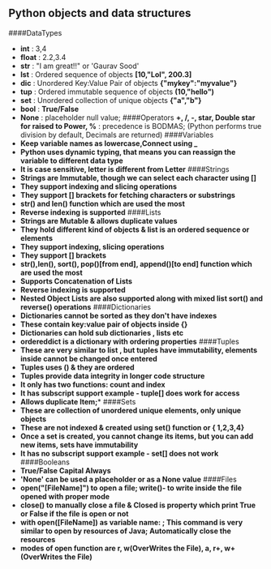 ## Python objects and data structures
####DataTypes
* **int** : 3,4
* **float** : 2.2,3.4
* **str** : "I am great!!" or 'Gaurav Sood'
* **lst** : Ordered sequence of objects **[10,"Lol", 200.3]**
* **dic** : Unordered Key:Value Pair of objects **{"mykey":"myvalue"}**
* **tup** : Ordered immutable sequence of objects **(10,"hello")**
* **set** : Unordered collection of unique objects **{"a","b"}**
* **bool** : **True/False**
* **None** : placeholder null value;
####Operators
**+, /, -, star, Double star for raised to Power, %**  : precedence is BODMAS;
(Python performs true division by default, Decimals are returned)
####Variables
* **Keep variable names as lowercase,Connect using _**
* **Python uses dynamic typing, that means you can reassign the variable to different data type**
* **It is case sensitive, letter is different from Letter**
####Strings
* **Strings are Immutable, though we can select each character using []**
* **They support indexing and slicing operations**
* **They support [] brackets for fetching characters or substrings**
* **str() and len() function which are used the most**
* **Reverse indexing is supported**
####Lists
* **Strings are Mutable & allows duplicate values**
* **They hold different kind of objects & list is an ordered sequence or elements**
* **They support indexing, slicing operations**
* **They support [] brackets**
* **str(),len(), sort(), pop()[from end], append()[to end] function which are used the most**
* **Supports Concatenation of Lists**
* **Reverse indexing is supported**
* **Nested Object Lists are also supported along with mixed list sort() and reverse() operations**
####Dictionaries
* **Dictionaries cannot be sorted as they don't have indexes** 
* **These contain key:value pair of objects inside {}**
* **Dictionaries can hold sub dictionaries , lists etc**
* **ordereddict is a dictionary with ordering properties**
####Tuples
* **These are very similar to list , but tuples  have immutability, elements inside cannot be changed once entered**
* **Tuples uses () & they are ordered**
* **Tuples provide data integrity in longer code structure**
* **It only has two functions: count and index**
* **It has subscript support example - tuple[] does work for access**
* **Allows duplicate Item;***
####Sets
* **These are collection of unordered unique elements, only unique objects**
* **These are not indexed & created using set() function or { 1,2,3,4}**
* **Once a set is created, you cannot change its items, but you can add new items, sets  have immutability**
* **It has no subscript support example - set[] does not work**
####Booleans
* **True/False Capital Always**
* **'None' can be used a placeholder or as a None value**
####Files
* **open("[FileName]") to open a file; write()- to write inside the file opened with proper mode**
* **close() to manually close a file & Closed is property which print True or False if the file is open or not**
* **with open([FileName]) as variable name: ; This command is very similar to open by resources of Java; Automatically close the resources**
* **modes of open function are r, w(OverWrites the File), a, r+, w+(OverWrites the File)**
